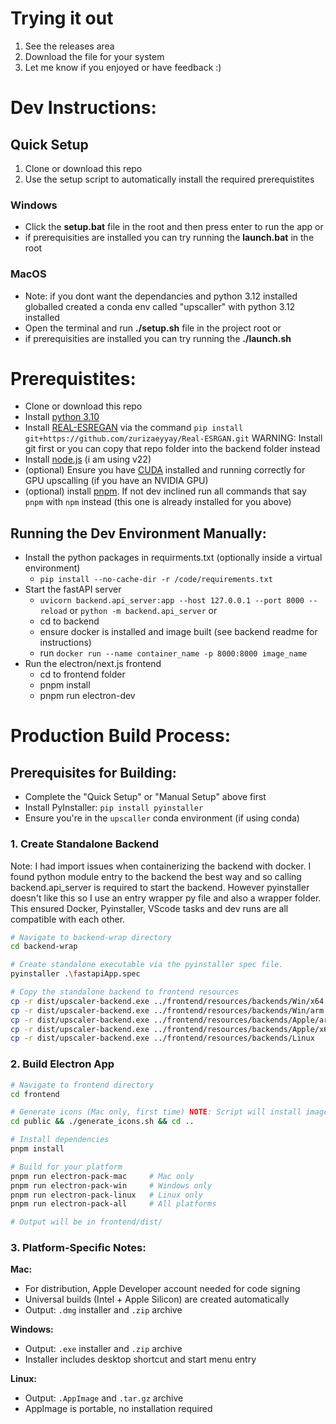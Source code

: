 # Trying it out

1. See the releases area
2. Download the file for your system
3. Let me know if you enjoyed or have feedback :)

# Dev Instructions:

## Quick Setup

1. Clone or download this repo
2. Use the setup script to automatically install the required prerequistites

### Windows

-   Click the **setup.bat** file in the root and then press enter to run the app
    or
-   if prerequisities are installed you can try running the **launch.bat** in the root

### MacOS

-   Note: if you dont want the dependancies and python 3.12 installed globalled created a
    conda env called "upscaller" with python 3.12 installed
-   Open the terminal and run **./setup.sh** file in the project root
    or
-   if prerequisities are installed you can try running the **./launch.sh**

# Prerequistites:

-   Clone or download this repo
-   Install [python 3.10](https://www.python.org/downloads/release/python-3108/)
-   Install [REAL-ESREGAN](https://github.com/zurizaeyyay/Real-ESRGAN) via the command `pip install git+https://github.com/zurizaeyyay/Real-ESRGAN.git` WARNING: Install git first
    or you can copy that repo folder into the backend folder instead
-   Install [node.js](https://nodejs.org/en/download) (i am using v22)
-   (optional) Ensure you have [CUDA](https://developer.nvidia.com/cuda-downloads?target_os=Windows&target_arch=x86_64&target_version=11&target_type=exe_local) installed and running correctly for GPU upscalling (if you have an NVIDIA GPU)
-   (optional) install [pnpm](https://pnpm.io/installation). If not dev inclined run all commands that say `pnpm` with `npm` instead (this one is already installed for you above)

## Running the Dev Environment Manually:

-   Install the python packages in requirments.txt (optionally inside a virtual environment)
    -   `pip install --no-cache-dir -r /code/requirements.txt`
-   Start the fastAPI server
    -   `uvicorn backend.api_server:app --host 127.0.0.1 --port 8000 --reload` or `python -m backend.api_server`
        or
    -   cd to backend
    -   ensure docker is installed and image built (see backend readme for instructions)
    -   run `docker run --name container_name -p 8000:8000 image_name`
-   Run the electron/next.js frontend
    -   cd to frontend folder
    -   pnpm install
    -   pnpm run electron-dev

# Production Build Process:

## Prerequisites for Building:

-   Complete the "Quick Setup" or "Manual Setup" above first
-   Install PyInstaller: `pip install pyinstaller`
-   Ensure you're in the `upscaller` conda environment (if using conda)

### 1. Create Standalone Backend

Note: I had import issues when containerizing the backend with docker. I found python module entry to the backend the best way and so calling backend.api_server is required to start the backend.
However pyinstaller doesn't like this so I use an entry wrapper py file and also a wrapper folder. This ensured Docker, Pyinstaller, VScode tasks and dev runs are all compatible with each other.

```bash
# Navigate to backend-wrap directory
cd backend-wrap

# Create standalone executable via the pyinstaller spec file.
pyinstaller .\fastapiApp.spec

# Copy the standalone backend to frontend resources
cp -r dist/upscaler-backend.exe ../frontend/resources/backends/Win/x64
cp -r dist/upscaler-backend.exe ../frontend/resources/backends/Win/arm
cp -r dist/upscaler-backend.exe ../frontend/resources/backends/Apple/arm
cp -r dist/upscaler-backend.exe ../frontend/resources/backends/Apple/x64
cp -r dist/upscaler-backend.exe ../frontend/resources/backends/Linux
```

### 2. Build Electron App

```bash
# Navigate to frontend directory
cd frontend

# Generate icons (Mac only, first time) NOTE: Script will install imagemagick via brew
cd public && ./generate_icons.sh && cd ..

# Install dependencies
pnpm install

# Build for your platform
pnpm run electron-pack-mac     # Mac only
pnpm run electron-pack-win     # Windows only
pnpm run electron-pack-linux   # Linux only
pnpm run electron-pack-all     # All platforms

# Output will be in frontend/dist/
```

### 3. Platform-Specific Notes:

**Mac:**

-   For distribution, Apple Developer account needed for code signing
-   Universal builds (Intel + Apple Silicon) are created automatically
-   Output: `.dmg` installer and `.zip` archive

**Windows:**

-   Output: `.exe` installer and `.zip` archive
-   Installer includes desktop shortcut and start menu entry

**Linux:**

-   Output: `.AppImage` and `.tar.gz` archive
-   AppImage is portable, no installation required
